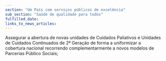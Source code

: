 ```yaml
---
section: "Um País com serviços públicos de excelência"
sub_section: "Saúde de qualidade para todos"
fulfilled_date:
links_to_news_articles:
---
```


Assegurar a abertura de novas unidades de Cuidados Paliativos e Unidades de Cuidados Continuados de 2ª Geração de forma a uniformizar a cobertura nacional recorrendo complementarmente a novos modelos de Parcerias Público Sociais;